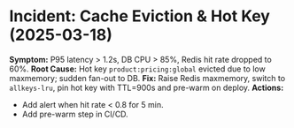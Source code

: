 # Incident: Cache Eviction & Hot Key (2025-03-18)

**Symptom:** P95 latency > 1.2s, DB CPU > 85%, Redis hit rate dropped to 60%.
**Root Cause:** Hot key `product:pricing:global` evicted due to low maxmemory; sudden fan-out to DB.
**Fix:** Raise Redis maxmemory, switch to `allkeys-lru`, pin hot key with TTL=900s and pre-warm on deploy.
**Actions:**
- Add alert when hit rate < 0.8 for 5 min.
- Add pre-warm step in CI/CD.
